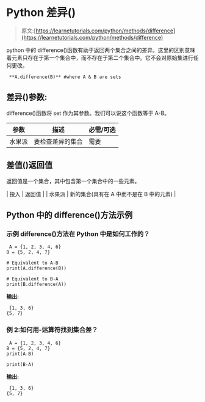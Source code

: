 # Python 差异()

> 原文:[https://learnetutorials.com/python/methods/difference](https://learnetutorials.com/python/methods/difference)

python 中的 difference()函数有助于返回两个集合之间的差异。这里的区别意味着元素只存在于第一个集合中，而不存在于第二个集合中。它不会对原始集进行任何更改。

```
 **A.difference(B)** #where A & B are sets 

```

## 差异()参数:

difference()函数将 set 作为其参数。我们可以说这个函数等于 A-B。

| 参数 | 描述 | 必需/可选 |
| --- | --- | --- |
| 水果派 | 要检查差异的集合 | 需要 |

## 差值()返回值

返回值是一个集合，其中包含第一个集合中的一些元素。

| 投入 | 返回值 |
| 水果派 | 新的集合(具有在 A 中而不是在 B 中的元素) |

## Python 中的 difference()方法示例

### 示例 difference()方法在 Python 中是如何工作的？

```
 A = {1, 2, 3, 4, 6}
B = {5, 2, 4, 7}

# Equivalent to A-B
print(A.difference(B))

# Equivalent to B-A
print(B.difference(A)) 

```

**输出:**

```
 {1, 3, 6}
{5, 7} 
```

### 例 2:如何用-运算符找到集合差？

```
 A = {1, 2, 3, 4, 6}
B = {5, 2, 4, 7}
print(A-B)

print(B-A) 

```

**输出:**

```
 {1, 3, 6}
{5, 7} 
```
